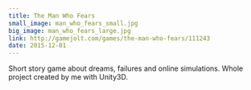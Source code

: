 ```yaml
---
title: The Man Who Fears
small_image: man_who_fears_small.jpg
big_image: man_who_fears_large.jpg
link: http://gamejolt.com/games/the-man-who-fears/111243
date: 2015-12-01
---
```

Short story game about dreams, failures and online simulations.
Whole project created by me with Unity3D.